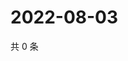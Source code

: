 # 2022-08-03

共 0 条

<!-- BEGIN WEIBO -->
<!-- 最后更新时间 Wed Aug 03 2022 19:13:55 GMT+0800 (China Standard Time) -->

<!-- END WEIBO -->
